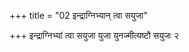 +++
title = "02 इन्द्राग्निभ्यान् त्वा सयुजा"

+++
इन्द्राग्निभ्यां त्वा सयुजा युजा युनज्मीत्यष्टौ सयुजः २